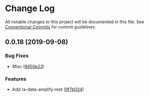 # Change Log

All notable changes to this project will be documented in this file.
See [Conventional Commits](https://conventionalcommits.org) for commit guidelines.

## 0.0.18 (2019-09-08)


### Bug Fixes

* Misc ([8850e23](https://github.com/hupe1980/amplify-material-ui/commit/8850e23))


### Features

* Add ra-data-amplify-rest ([9f7b024](https://github.com/hupe1980/amplify-material-ui/commit/9f7b024))
